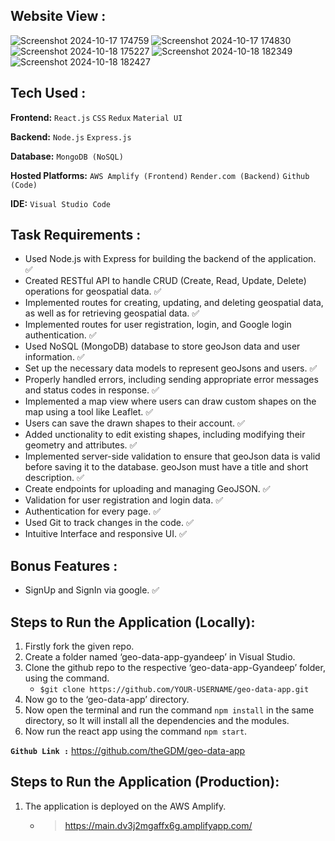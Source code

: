 ## **Website View :**
![Screenshot 2024-10-17 174759](https://github.com/user-attachments/assets/c3a99667-8f4c-45fd-8de7-a2c3365eef3b)
![Screenshot 2024-10-17 174830](https://github.com/user-attachments/assets/6be2efe0-9e86-442b-987a-1e3c1d9bbe93)
![Screenshot 2024-10-18 175227](https://github.com/user-attachments/assets/d5b1a05a-f4a2-477c-8742-18c4a0e66d04)
![Screenshot 2024-10-18 182349](https://github.com/user-attachments/assets/092dceb8-1f64-46e5-816e-5c1e41230a02)
![Screenshot 2024-10-18 182427](https://github.com/user-attachments/assets/5177215b-9b7b-44dd-939d-c38db1b1c28b)


## **Tech Used :**
**Frontend:** `React.js` `CSS` `Redux` `Material UI`

**Backend:** `Node.js` `Express.js`

**Database:** `MongoDB (NoSQL)`

**Hosted Platforms:** `AWS Amplify (Frontend)` `Render.com (Backend)` `Github (Code)`

**IDE:** `Visual Studio Code`

## **Task Requirements :**
- Used Node.js with Express for building the backend of the application. ✅
- Created RESTful API to handle CRUD (Create, Read, Update, Delete) operations for geospatial data. ✅
- Implemented routes for creating, updating, and deleting geospatial data, as well as for retrieving geospatial data. ✅
- Implemented routes for user registration, login, and Google login authentication. ✅
- Used NoSQL (MongoDB) database to store geoJson data and user information. ✅
- Set up the necessary data models to represent geoJsons and users. ✅
- Properly handled errors, including sending appropriate error messages and status codes in response. ✅
- Implemented a map view where users can draw custom shapes on the map using a tool like Leaflet. ✅
- Users can save the drawn shapes to their account. ✅
- Added unctionality to edit existing shapes, including modifying their geometry and attributes. ✅
- Implemented server-side validation to ensure that geoJson data is valid before saving it to the database. geoJson must have a title and short description. ✅
- Create endpoints for uploading and managing GeoJSON. ✅
- Validation for user registration and login data. ✅
- Authentication for every page. ✅
- Used Git to track changes in the code. ✅
- Intuitive Interface and responsive UI. ✅

## **Bonus Features :**
- SignUp and SignIn via google. ✅

## **Steps to Run the Application (Locally):**
1. Firstly fork the given repo.
2. Create a folder named ‘geo-data-app-gyandeep’ in Visual Studio.
3. Clone the github repo to the respective ‘geo-data-app-Gyandeep’ folder, using the command.
   - `$git clone https://github.com/YOUR-USERNAME/geo-data-app.git`
4. Now go to the ‘geo-data-app’ directory.
5. Now open the terminal and run the command `npm install` in the same directory, so
    It will install all the dependencies and the modules.
6. Now run the react app using the command `npm start`.


**`Github Link :`** https://github.com/theGDM/geo-data-app


## **Steps to Run the Application (Production):**

1. The application is deployed on the AWS Amplify.
    - > https://main.dv3j2mgaffx6g.amplifyapp.com/

